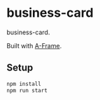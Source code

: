 # business-card

business-card.

Built with [A-Frame](https://aframe.io).

## Setup

```sh
npm install
npm run start
```

